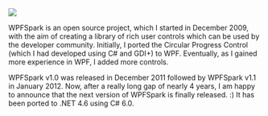 <img src="https://cloud.githubusercontent.com/assets/7021835/11594317/26f521d8-9a5e-11e5-8392-4c8a08cb693b.png" />

WPFSpark is an open source project, which I started in December 2009, with the aim of creating a library of rich user controls which can be used by the developer community. Initially, I ported the Circular Progress Control (which I had developed using C# and GDI+) to WPF. Eventually, as I gained more experience in WPF, I added more controls.

WPFSpark v1.0 was released in December 2011 followed by WPFSpark v1.1 in January 2012. Now, after a really long gap of nearly 4 years, I am happy to announce that the next version of WPFSpark is finally released. :) It has been ported to .NET 4.6 using C# 6.0.

